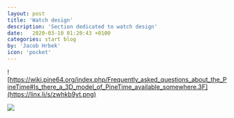 ```yaml
---
layout: post
title: 'Watch design'
description: 'Section dedicated to watch design'
date:   2020-03-10 01:20:43 +0100
categories: start blog
by: 'Jacob Hrbek'
icon: 'pocket'
---
```


![https://wiki.pine64.org/index.php/Frequently_asked_questions_about_the_PineTime#Is_there_a_3D_model_of_PineTime_available_somewhere.3F](https://linx.li/s/zwhkb9yt.png)

![](https://media.giphy.com/media/GnqgAJvlpkK76/giphy.gif)
